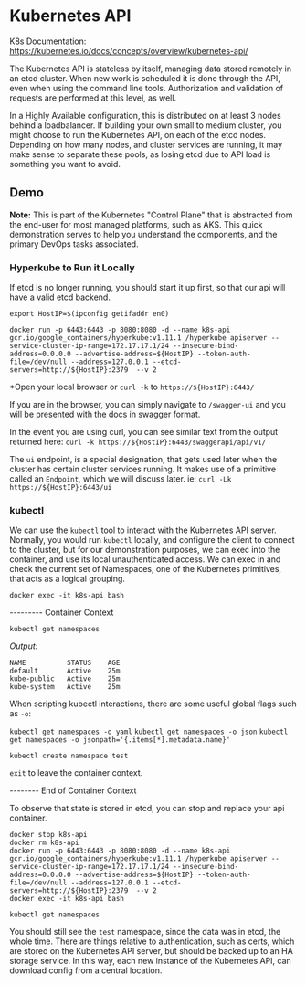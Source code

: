 # Kubernetes API

K8s Documentation: https://kubernetes.io/docs/concepts/overview/kubernetes-api/

The Kubernetes API is stateless by itself, managing data stored remotely in an etcd cluster. When new work is scheduled it is done through the API, even when using the command line tools. Authorization and validation of requests are performed at this level, as well.

In a Highly Available configuration, this is distributed on at least 3 nodes behind a loadbalancer. If building your own small to medium cluster, you might choose to run the Kubernetes API, on each of the etcd nodes. Depending on how many nodes, and cluster services are running, it may make sense to separate these pools, as losing etcd due to API load is something you want to avoid.

## Demo

**Note:** This is part of the Kubernetes "Control Plane" that is abstracted from the end-user for most managed platforms, such as AKS. This quick demonstration serves to help you understand the components, and the primary DevOps tasks associated.

### Hyperkube to Run it Locally

If etcd is no longer running, you should start it up first, so that our api will have a valid etcd backend.

`export HostIP=$(ipconfig getifaddr en0)`

```
docker run -p 6443:6443 -p 8080:8080 -d --name k8s-api gcr.io/google_containers/hyperkube:v1.11.1 /hyperkube apiserver --service-cluster-ip-range=172.17.17.1/24 --insecure-bind-address=0.0.0.0 --advertise-address=${HostIP} --token-auth-file=/dev/null --address=127.0.0.1 --etcd-servers=http://${HostIP}:2379  --v 2
```

*Open your local browser or `curl -k` to `https://${HostIP}:6443/`

If you are in the browser, you can simply navigate to `/swagger-ui` and you will be presented with the docs in swagger format.

In the event you are using curl, you can see similar text from the output returned here:
`curl -k https://${HostIP}:6443/swaggerapi/api/v1/`

The `ui` endpoint, is a special designation, that gets used later when the cluster has certain cluster services running. It makes use of a primitive called an `Endpoint`, which we will discuss later. ie: `curl -Lk https://${HostIP}:6443/ui`

### kubectl

We can use the `kubectl` tool to interact with the Kubernetes API server. Normally, you would run `kubectl` locally, and configure the client to connect to the cluster, but for our demonstration purposes, we can exec into the container, and use its local unauthenticated access. We can exec in and check the current set of Namespaces, one of the Kubernetes primitives, that acts as a logical grouping.

`docker exec -it k8s-api bash`

--------- Container Context

`kubectl get namespaces`

*Output:*
```
NAME          STATUS    AGE
default       Active    25m
kube-public   Active    25m
kube-system   Active    25m
```

When scripting kubectl interactions, there are some useful global flags such as `-o`:

`kubectl get namespaces -o yaml`
`kubectl get namespaces -o json`
`kubectl get namespaces -o jsonpath='{.items[*].metadata.name}'`

`kubectl create namespace test`

`exit` to leave the container context.

-------- End of Container Context

To observe that state is stored in etcd, you can stop and replace your api container.

```
docker stop k8s-api
docker rm k8s-api
docker run -p 6443:6443 -p 8080:8080 -d --name k8s-api gcr.io/google_containers/hyperkube:v1.11.1 /hyperkube apiserver --service-cluster-ip-range=172.17.17.1/24 --insecure-bind-address=0.0.0.0 --advertise-address=${HostIP} --token-auth-file=/dev/null --address=127.0.0.1 --etcd-servers=http://${HostIP}:2379  --v 2
docker exec -it k8s-api bash
```

`kubectl get namespaces`

You should still see the `test` namespace, since the data was in etcd, the whole time. There are things relative to authentication, such as certs, which are stored on the Kubernetes API server, but should be backed up to an HA storage service. In this way, each new instance of the Kubernetes API, can download config from a central location.